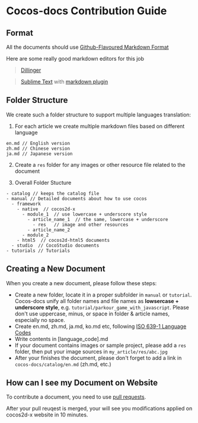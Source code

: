 
Cocos-docs Contribution Guide
========

## Format

All the documents should use [Github-Flavoured Markdown Format](http://github.github.com/github-flavored-markdown/) 

Here are some really good markdown editors for this job

>[Dillinger](http://dillinger.io)

>[Sublime Text](http://www.sublimetext.com/) with [markdown plugin](https://github.com/revolunet/sublimetext-markdown-preview)


## Folder Structure

We create such a folder structure to support multiple languages translation:

1. For each article we create multiple markdown files based on different language
```
en.md // English version
zh.md // Chinese version
ja.md // Japanese version
```

2. Create a `res` folder for any images or other resource file related to the document

3. Overall Folder Stucture

```
- catalog // keeps the catalog file
- manual // Detailed documents about how to use cocos
  - framework
    - native  // cocos2d-x
      - module_1  // use lowercase + underscore style
        - article_name_1  // the same, lowercase + underscore
          - res   // image and other resources
        - article_name_2
      - module_2
    - html5  // cocos2d-html5 documents
  - studio  // CocoStudio documents
- tutorials // Tutorials
```

## Creating a New Document

When you create a new document, please follow these steps:

- Create a new folder, locate it in a proper subfolder in `manual` or `tutorial`. Cocos-docs unify all folder names and file names as __lowsercase + underscore style__, e.g. `tutorial/parkour_game_with_javascript`. Please don't use uppercase, minus, or space in folder & article names, especially no space.
- Create en.md, zh.md, ja.md, ko.md etc, following [ISO 639-1 Language Codes](http://en.wikipedia.org/wiki/List_of_ISO_639-1_codes)
- Write contents in \[language_code\].md
- If your document contains images or sample project, please add a `res` folder, then put your image sources in `my_article/res/abc.jpg`
- After your finishes the document, please don't forget to add a link in `cocos-docs/catalog/en.md` (zh.md, etc.)

## How can I see my Document on Website

To contribute a document, you need to use [pull requests](https://help.github.com/articles/using-pull-requests).

After your pull reuqest is merged, your will see you modifications applied on cocos2d-x website in 10 minutes.

    
